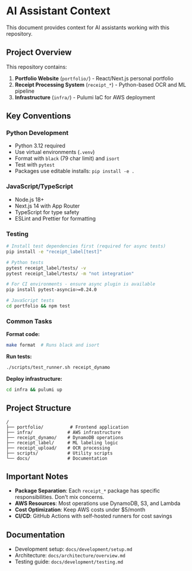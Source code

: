 # AI Assistant Context

This document provides context for AI assistants working with this repository.

## Project Overview

This repository contains:
1. **Portfolio Website** (`portfolio/`) - React/Next.js personal portfolio
2. **Receipt Processing System** (`receipt_*`) - Python-based OCR and ML pipeline
3. **Infrastructure** (`infra/`) - Pulumi IaC for AWS deployment

## Key Conventions

### Python Development
- Python 3.12 required
- Use virtual environments (`.venv`)
- Format with `black` (79 char limit) and `isort`
- Test with `pytest`
- Packages use editable installs: `pip install -e .`

### JavaScript/TypeScript
- Node.js 18+
- Next.js 14 with App Router
- TypeScript for type safety
- ESLint and Prettier for formatting

### Testing
```bash
# Install test dependencies first (required for async tests)
pip install -e "receipt_label[test]"

# Python tests
pytest receipt_label/tests/ -v
pytest receipt_label/tests/ -m "not integration"

# For CI environments - ensure async plugin is available
pip install pytest-asyncio>=0.24.0

# JavaScript tests
cd portfolio && npm test
```

### Common Tasks

**Format code:**
```bash
make format  # Runs black and isort
```

**Run tests:**
```bash
./scripts/test_runner.sh receipt_dynamo
```

**Deploy infrastructure:**
```bash
cd infra && pulumi up
```

## Project Structure

```
/
├── portfolio/          # Frontend application
├── infra/             # AWS infrastructure
├── receipt_dynamo/    # DynamoDB operations
├── receipt_label/     # ML labeling logic
├── receipt_upload/    # OCR processing
├── scripts/           # Utility scripts
└── docs/              # Documentation
```

## Important Notes

- **Package Separation**: Each `receipt_*` package has specific responsibilities. Don't mix concerns.
- **AWS Resources**: Most operations use DynamoDB, S3, and Lambda
- **Cost Optimization**: Keep AWS costs under $5/month
- **CI/CD**: GitHub Actions with self-hosted runners for cost savings

## Documentation

- Development setup: `docs/development/setup.md`
- Architecture: `docs/architecture/overview.md`
- Testing guide: `docs/development/testing.md`